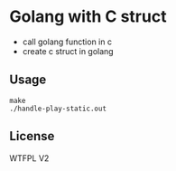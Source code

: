 # Golang with C struct
* call golang function in c
* create c struct in golang

## Usage
```
make
./handle-play-static.out
```

## License
WTFPL V2
